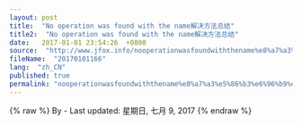 ```yaml
---
layout: post
title:  "No operation was found with the name解决方法总结"
title2:  "No operation was found with the name解决方法总结"
date:   2017-01-01 23:54:26  +0800
source:  "http://www.jfox.info/nooperationwasfoundwiththename%e8%a7%a3%e5%86%b3%e6%96%b9%e6%b3%95%e6%80%bb%e7%bb%93.html"
fileName:  "20170101166"
lang:  "zh_CN"
published: true
permalink: "nooperationwasfoundwiththename%e8%a7%a3%e5%86%b3%e6%96%b9%e6%b3%95%e6%80%bb%e7%bb%93.html"
---
```

{% raw %}
By  - Last updated: 星期日, 七月 9, 2017
{% endraw %}